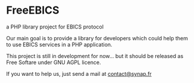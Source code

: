 FreeEBICS
=========

a PHP library project for EBICS protocol

Our main goal is to provide a library for developers which could help them to use EBICS services in a PHP application.

This project is still in development for now... but it should be released as Free Softare under GNU AGPL licence.

If you want to help us, just send a mail at contact@synap.fr
